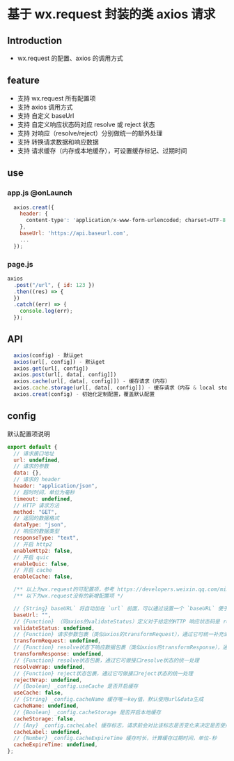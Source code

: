 # 基于 wx.request 封装的类 axios 请求

## Introduction

- wx.request 的配置、axios 的调用方式

## feature

- 支持 wx.request 所有配置项
- 支持 axios 调用方式
- 支持 自定义 baseUrl
- 支持 自定义响应状态码对应 resolve 或 reject 状态
- 支持 对响应（resolve/reject）分别做统一的额外处理
- 支持 转换请求数据和响应数据
- 支持 请求缓存（内存或本地缓存），可设置缓存标记、过期时间

## use

### app.js @onLaunch

```javascript
  axios.creat({
    header: {
      content-type': 'application/x-www-form-urlencoded; charset=UTF-8'
    },
    baseUrl: 'https://api.baseurl.com',
    ...
  });
```

### page.js

```javascript
axios
  .post("/url", { id: 123 })
  .then((res) => {
  })
  .catch((err) => {
    console.log(err);
  });
```

## API

```javascript
  axios(config) - 默认get
  axios(url[, config]) - 默认get
  axios.get(url[, config])
  axios.post(url[, data[, config]])
  axios.cache(url[, data[, config]]) - 缓存请求（内存）
  axios.cache.storage(url[, data[, config]]) - 缓存请求（内存 & local storage）
  axios.creat(config) - 初始化定制配置，覆盖默认配置
```

## config

默认配置项说明

```javascript
export default {
  // 请求接口地址
  url: undefined,
  // 请求的参数
  data: {},
  // 请求的 header
  header: "application/json",
  // 超时时间，单位为毫秒
  timeout: undefined,
  // HTTP 请求方法
  method: "GET",
  // 返回的数据格式
  dataType: "json",
  // 响应的数据类型
  responseType: "text",
  // 开启 http2
  enableHttp2: false,
  // 开启 quic
  enableQuic: false,
  // 开启 cache
  enableCache: false,

  /** 以上为wx.request的可配置项，参考 https://developers.weixin.qq.com/miniprogram/dev/api/network/request/wx.request.html */
  /** 以下为wx.request没有的新增配置项 */

  // {String} baseURL` 将自动加在 `url` 前面，可以通过设置一个 `baseURL` 便于传递相对 URL
  baseUrl: "",
  // {Function} （同axios的validateStatus）定义对于给定的HTTP 响应状态码是 resolve 或 reject  promise 。如果 `validateStatus` 返回 `true` (或者设置为 `null` 或 `undefined`)，promise 将被 resolve; 否则，promise 将被 reject
  validateStatus: undefined,
  // {Function} 请求参数包裹（类似axios的transformRequest），通过它可统一补充请求参数需要的额外信息（appInfo/pageInfo/场景值...），需return data
  transformRequest: undefined,
  // {Function} resolve状态下响应数据包裹（类似axios的transformResponse），通过它可统一处理响应数据，需return res
  transformResponse: undefined,
  // {Function} resolve状态包裹，通过它可做接口resolve状态的统一处理
  resolveWrap: undefined,
  // {Function} reject状态包裹，通过它可做接口reject状态的统一处理
  rejectWrap: undefined,
  // {Boolean} _config.useCache 是否开启缓存
  useCache: false,
  // {String} _config.cacheName 缓存唯一key值，默认使用url&data生成
  cacheName: undefined,
  // {Boolean} _config.cacheStorage 是否开启本地缓存
  cacheStorage: false,
  // {Any} _config.cacheLabel 缓存标志，请求前会对比该标志是否变化来决定是否使用缓存，可用useCache替代
  cacheLabel: undefined,
  // {Number} _config.cacheExpireTime 缓存时长，计算缓存过期时间，单位-秒
  cacheExpireTime: undefined,
};
```
